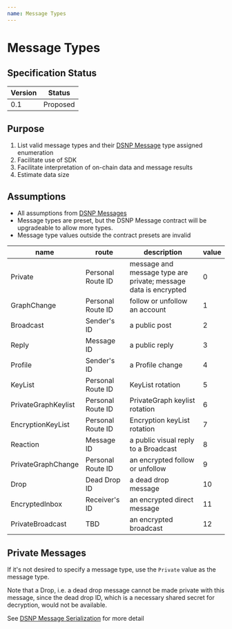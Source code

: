 ```yaml
---
name: Message Types
---
```


# Message Types

## Specification Status

| Version | Status |
---------- | ---------
| 0.1     | Proposed |

## Purpose
1. List valid message types and their [DSNP Message](/DSNP/DSNP-Messages) type assigned enumeration
1. Facilitate use of SDK
1. Facilitate interpretation of on-chain data and message results
1. Estimate data size


## Assumptions
* All assumptions from [DSNP Messages](/DSNP/DSNP-Messages)
* Message types are preset, but the DSNP Message contract will be upgradeable to allow more types.
* Message type values outside the contract presets are invalid

| name     | route | description | value |
|-------   |-------------|-------------| ----|
| Private | Personal Route ID | message and message type are private; message data is encrypted | 0 |
| GraphChange | Personal Route ID | follow or unfollow an account | 1 |
| Broadcast | Sender's ID | a public post | 2 |
| Reply | Message ID | a public reply | 3 |
| Profile | Sender's ID | a Profile change | 4 |
| KeyList | Personal Route ID | KeyList rotation | 5 |
| PrivateGraphKeylist | Personal Route ID | PrivateGraph keylist rotation | 6 |
| EncryptionKeyList | Personal Route ID | Encryption keyList rotation | 7 |
| Reaction | Message ID | a public visual reply to a Broadcast | 8 |
| PrivateGraphChange | Personal Route ID | an encrypted follow or unfollow | 9 |
| Drop | Dead Drop ID | a dead drop message | 10 |
| EncryptedInbox | Receiver's ID | an encrypted direct message | 11 |
| PrivateBroadcast | TBD | an encrypted broadcast | 12 |

## Private Messages
If it's not desired to specify a message type, use the `Private` value as the message type.

Note that a Drop, i.e. a dead drop message cannot be made private with this message, since the dead drop ID, which is a necessary shared secret for decryption, would not be available.

See [DSNP Message Serialization](/DSNP/DSNP-Message-Serialization) for more detail
